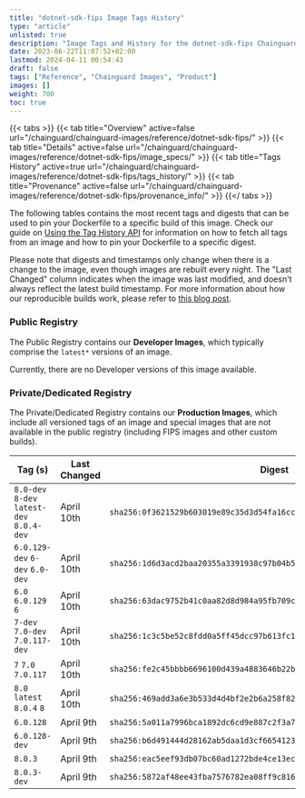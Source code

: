 ```yaml
---
title: "dotnet-sdk-fips Image Tags History"
type: "article"
unlisted: true
description: "Image Tags and History for the dotnet-sdk-fips Chainguard Image"
date: 2023-06-22T11:07:52+02:00
lastmod: 2024-04-11 00:54:43
draft: false
tags: ["Reference", "Chainguard Images", "Product"]
images: []
weight: 700
toc: true
---
```


{{< tabs >}}
{{< tab title="Overview" active=false url="/chainguard/chainguard-images/reference/dotnet-sdk-fips/" >}}
{{< tab title="Details" active=false url="/chainguard/chainguard-images/reference/dotnet-sdk-fips/image_specs/" >}}
{{< tab title="Tags History" active=true url="/chainguard/chainguard-images/reference/dotnet-sdk-fips/tags_history/" >}}
{{< tab title="Provenance" active=false url="/chainguard/chainguard-images/reference/dotnet-sdk-fips/provenance_info/" >}}
{{</ tabs >}}

The following tables contains the most recent tags and digests that can be used to pin your Dockerfile to a specific build of this image. Check our guide on [Using the Tag History API](/chainguard/chainguard-images/using-the-tag-history-api/) for information on how to fetch all tags from an image and how to pin your Dockerfile to a specific digest.

Please note that digests and timestamps only change when there is a change to the image, even though images are rebuilt every night. The "Last Changed" column indicates when the image was last modified, and doesn't always reflect the latest build timestamp. For more information about how our reproducible builds work, please refer to [this blog post](https://www.chainguard.dev/unchained/reproducing-chainguards-reproducible-image-builds).

### Public Registry
The Public Registry contains our **Developer Images**, which typically comprise the `latest*` versions of an image.

Currently, there are no Developer versions of this image available.

### Private/Dedicated Registry
The Private/Dedicated Registry contains our **Production Images**, which include all versioned tags of an image and special images that are not available in the public registry (including FIPS images and other custom builds).

| Tag (s)                                     | Last Changed | Digest                                                                    |
|---------------------------------------------|--------------|---------------------------------------------------------------------------|
|  `8.0-dev` `8-dev` `latest-dev` `8.0.4-dev` | April 10th   | `sha256:0f3621529b603019e89c35d3d54fa16cc9df695e78b4d22fa64642e650729736` |
|  `6.0.129-dev` `6-dev` `6.0-dev`            | April 10th   | `sha256:1d6d3acd2baa20355a3391938c97b04b50546edf41676738f4a2009ebc4af232` |
|  `6.0` `6.0.129` `6`                        | April 10th   | `sha256:63dac9752b41c0aa82d8d984a95fb709c0a64919876156c6d16266dd755aeaa5` |
|  `7-dev` `7.0-dev` `7.0.117-dev`            | April 10th   | `sha256:1c3c5be52c8fdd0a5ff45dcc97b613fc1e8acc5d7a740d6992f3537167361d73` |
|  `7` `7.0` `7.0.117`                        | April 10th   | `sha256:fe2c45bbbb6696100d439a4883646b22b0748e70025c7532bd9730568761fea9` |
|  `8.0` `latest` `8.0.4` `8`                 | April 10th   | `sha256:469add3a6e3b533d4d4bf2e2b6a258f826731655298c2028ece1cab3a71161a0` |
|  `6.0.128`                                  | April 9th    | `sha256:5a011a7996bca1892dc6cd9e887c2f3a77cef5cd11ebb97233be3b4f1bc8b370` |
|  `6.0.128-dev`                              | April 9th    | `sha256:b6d491444d28162ab5daa1d3cf66541230120800e139c68a1d91638c8a11efbe` |
|  `8.0.3`                                    | April 9th    | `sha256:eac5eef93db07bc60ad1272bde4ce13ecad39ce9dd59ab240679e3d1250aca2b` |
|  `8.0.3-dev`                                | April 9th    | `sha256:5872af48ee43fba7576782ea08ff9c816fc9aee94e90017480e1a8faf0ca578c` |

